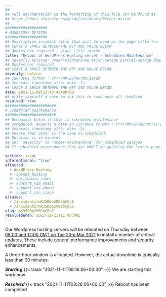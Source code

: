 ```yaml
---
##
## Full documentation on the formatting of this file can be found at
## https://docs.statusfy.co/guide/incidents/#front-matter
##
###################
# MANDATORY OPTIONS
###################
## Descriptive incident title that will be used as the page title too
## LEAVE A SPACE BETWEEN THE KEY AND VALUE BELOW
## Quotes are required - place title inside.
title: "Reboot of WordPress Hosting server - Scheduled Maintenance"
## Severity options: under-maintenance major-outage partial-outage degraded-performance
## Quotes not required
## LEAVE A SPACE BETWEEN THE KEY AND VALUE BELOW
severity: notice
## ISO-8601 format : YYYY-MM-DDTHH:mm:ssTZD
## Generate timestamp with: date -Is
## LEAVE A SPACE BETWEEN THE KEY AND VALUE BELOW
date: 2021-11-09T13:40:43+00:00
## Write yourself a note to set this to true once all resolved
resolved: true
#######################
# Scheduled maintenance
#######################
## Uncomment below if this is scheduled maintenance
## scheduled: expects a date in ISO-8601 format : YYYY-MM-DDTHH:mm:ssTZD
## Generate timestamp with: date -Is
## Ensure that date: is the same as scheduled:
## Duration is in minutes
## Set 'severity' to 'under-maintenance' for scheduled outages
## If scheduled maintenance that you WON'T be updating the status page for then just set 'resolved: true' now

section: issue
informational: "true"
affected:
  - WordPress Hosting
  #- cpanel_hosting
  #- dns_domain_names
  #- support_via_email
  #- support_via_phone
  #- support_via_slack
aliases:
  - /incidents/mK35B0a2M0SbCPu5
  - /incidents/mk35b0a2m0sbcpu5
slug: mK35B0a2M0SbCPu5
resolvedWhen: 2021-11-11T11:00:00Z
---
```

Our Wordpress hosting servers will be rebooted on Thursday between [08:00 and 12:00 GMT on Tue 23rd Mar 2021](https://www.timeanddate.com/worldclock/fixedtime.html?msg=Reboot+of+WordPress+Hosting+server+-+Scheduled+Maintenance&iso=20211111T08&p1=5823&ah=3) to install a number of critical updates. These include general performance improvements and security enhancements.

A three-hour window is allocated. However, the actual downtime is typically less than 30 minutes.

***Starting*** {{< track "2021-11-11T08:16:06+00:00" >}}
We are starting this work now


***Resolved*** {{< track "2021-11-11T08:26:06+00:00" >}}
Reboot has been completed 


